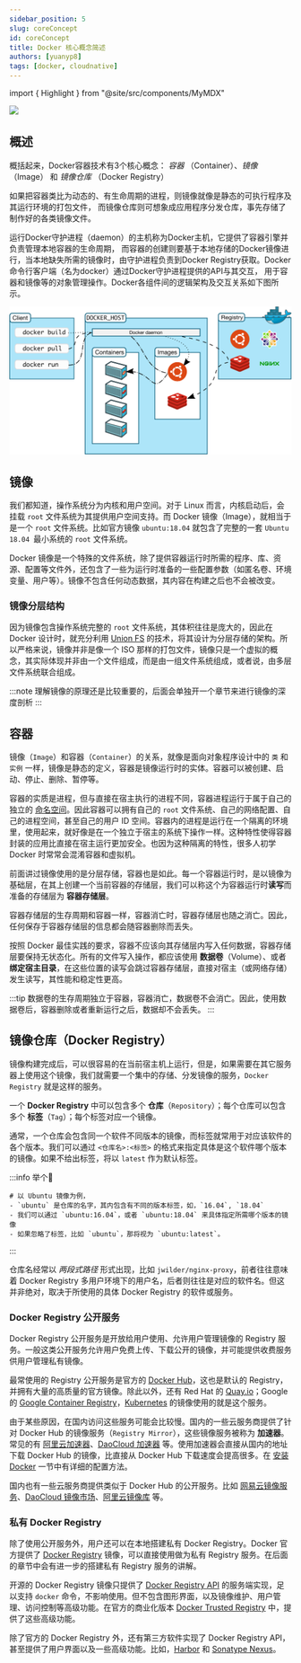 ```yaml
---
sidebar_position: 5
slug: coreConcept
id: coreConcept
title: Docker 核心概念简述
authors: [yuanyp8]
tags: [docker, cloudnative]
---
```

import { Highlight } from "@site/src/components/MyMDX"

<img className="Badges" src="https://img.shields.io/badge/author-yuanyp8-yellowgreen"/>



## 概述

概括起来，Docker容器技术有3个核心概念： <Highlight color="#40E0D0">*容器* （Container）</Highlight>、<Highlight color="#40E0D0">*镜像*（Image）</Highlight> 和 <Highlight color="#40E0D0">*镜像仓库* （Docker Registry）</Highlight> 

如果把容器类比为动态的、有生命周期的进程，则镜像就像是静态的可执行程序及其运行环境的打包文件， 而镜像仓库则可想象成应用程序分发仓库，事先存储了制作好的各类镜像文件。

运行Docker守护进程（daemon）的主机称为Docker主机，它提供了容器引擎并负责管理本地容器的生命周期， 而容器的创建则要基于本地存储的Docker镜像进行，当本地缺失所需的镜像时，由守护进程负责到Docker Registry获取。Docker命令行客户端（名为docker）通过Docker守护进程提供的API与其交互， 用于容器和镜像等的对象管理操作。Docker各组件间的逻辑架构及交互关系如下图所示。

![docker_architecture](assets/docker_architecture.svg)



## 镜像

我们都知道，操作系统分为内核和用户空间。对于 Linux 而言，内核启动后，会挂载 `root` 文件系统为其提供用户空间支持。而 Docker 镜像（Image），就相当于是一个 `root` 文件系统。比如官方镜像 `ubuntu:18.04` 就包含了完整的一套 `Ubuntu 18.04 `最小系统的 `root` 文件系统。

Docker 镜像是一个特殊的文件系统，除了提供容器运行时所需的程序、库、资源、配置等文件外，还包含了一些为运行时准备的一些配置参数（如匿名卷、环境变量、用户等）。镜像不包含任何动态数据，其内容在构建之后也不会被改变。

### 镜像分层结构

因为镜像包含操作系统完整的 `root` 文件系统，其体积往往是庞大的，因此在 Docker 设计时，就充分利用 [Union FS](https://en.wikipedia.org/wiki/Union_mount) 的技术，将其设计为分层存储的架构。所以严格来说，镜像并非是像一个 ISO 那样的打包文件，镜像只是一个虚拟的概念，其实际体现并非由一个文件组成，而是由一组文件系统组成，或者说，由多层文件系统联合组成。

:::note
理解镜像的原理还是比较重要的，后面会单独开一个章节来进行镜像的深度剖析
:::

## 容器

镜像（`Image`）和容器（`Container`）的关系，就像是面向对象程序设计中的 `类` 和 `实例` 一样，镜像是静态的定义，容器是镜像运行时的实体。容器可以被创建、启动、停止、删除、暂停等。

容器的实质是进程，但与直接在宿主执行的进程不同，容器进程运行于属于自己的独立的 [命名空间](https://en.wikipedia.org/wiki/Linux_namespaces)。因此容器可以拥有自己的 `root` 文件系统、自己的网络配置、自己的进程空间，甚至自己的用户 ID 空间。容器内的进程是运行在一个隔离的环境里，使用起来，就好像是在一个独立于宿主的系统下操作一样。这种特性使得容器封装的应用比直接在宿主运行更加安全。也因为这种隔离的特性，很多人初学 Docker 时常常会混淆容器和虚拟机。

前面讲过镜像使用的是分层存储，容器也是如此。每一个容器运行时，是以镜像为基础层，在其上创建一个当前容器的存储层，我们可以称这个为容器运行时**读写**而准备的存储层为 **容器存储层**。

容器存储层的生存周期和容器一样，容器消亡时，容器存储层也随之消亡。因此，任何保存于容器存储层的信息都会随容器删除而丢失。

按照 Docker 最佳实践的要求，容器不应该向其存储层内写入任何数据，容器存储层要保持无状态化。所有的文件写入操作，都应该使用 **数据卷**（Volume）、或者 **绑定宿主目录**，在这些位置的读写会跳过容器存储层，直接对宿主（或网络存储）发生读写，其性能和稳定性更高。

:::tip
数据卷的生存周期独立于容器，容器消亡，数据卷不会消亡。因此，使用数据卷后，容器删除或者重新运行之后，数据却不会丢失。
:::

## 镜像仓库（Docker Registry）

镜像构建完成后，可以很容易的在当前宿主机上运行，但是，如果需要在其它服务器上使用这个镜像，我们就需要一个集中的存储、分发镜像的服务，`Docker Registry` 就是这样的服务。

一个 **Docker Registry** 中可以包含多个 **仓库**（`Repository`）；每个仓库可以包含多个 **标签**（`Tag`）；每个标签对应一个镜像。

通常，一个仓库会包含同一个软件不同版本的镜像，而标签就常用于对应该软件的各个版本。我们可以通过 `<仓库名>:<标签>` 的格式来指定具体是这个软件哪个版本的镜像。如果不给出标签，将以 `latest` 作为默认标签。

:::info 举个🌰
````shell
# 以 Ubuntu 镜像为例，
- `ubuntu` 是仓库的名字，其内包含有不同的版本标签，如，`16.04`, `18.04`
- 我们可以通过 `ubuntu:16.04`，或者 `ubuntu:18.04` 来具体指定所需哪个版本的镜像
- 如果忽略了标签，比如 `ubuntu`，那将视为 `ubuntu:latest`。
````
:::



仓库名经常以 *两段式路径* 形式出现，比如 `jwilder/nginx-proxy`，前者往往意味着 Docker Registry 多用户环境下的用户名，后者则往往是对应的软件名。但这并非绝对，取决于所使用的具体 Docker Registry 的软件或服务。

### Docker Registry 公开服务

Docker Registry 公开服务是开放给用户使用、允许用户管理镜像的 Registry 服务。一般这类公开服务允许用户免费上传、下载公开的镜像，并可能提供收费服务供用户管理私有镜像。

最常使用的 Registry 公开服务是官方的 [Docker Hub](https://hub.docker.com/)，这也是默认的 Registry，并拥有大量的高质量的官方镜像。除此以外，还有 Red Hat 的 [Quay.io](https://quay.io/repository/)；Google 的 [Google Container Registry](https://cloud.google.com/container-registry/)，[Kubernetes](https://kubernetes.io/) 的镜像使用的就是这个服务。

由于某些原因，在国内访问这些服务可能会比较慢。国内的一些云服务商提供了针对 Docker Hub 的镜像服务（`Registry Mirror`），这些镜像服务被称为 **加速器**。常见的有 [阿里云加速器](https://cr.console.aliyun.com/#/accelerator)、[DaoCloud 加速器](https://www.daocloud.io/mirror#accelerator-doc) 等。使用加速器会直接从国内的地址下载 Docker Hub 的镜像，比直接从 Docker Hub 下载速度会提高很多。在 [安装 Docker](https://www.kancloud.cn/docker_practice/docker_practice/469780) 一节中有详细的配置方法。

国内也有一些云服务商提供类似于 Docker Hub 的公开服务。比如 [网易云镜像服务](https://c.163.com/hub#/m/library/)、[DaoCloud 镜像市场](https://hub.daocloud.io/)、[阿里云镜像库](https://cr.console.aliyun.com/) 等。

### 私有 Docker Registry

除了使用公开服务外，用户还可以在本地搭建私有 Docker Registry。Docker 官方提供了 [Docker Registry](https://hub.docker.com/_/registry/) 镜像，可以直接使用做为私有 Registry 服务。在后面的章节中会有进一步的搭建私有 Registry 服务的讲解。

开源的 Docker Registry 镜像只提供了 [Docker Registry API](https://docs.docker.com/registry/spec/api/) 的服务端实现，足以支持 `docker` 命令，不影响使用。但不包含图形界面，以及镜像维护、用户管理、访问控制等高级功能。在官方的商业化版本 [Docker Trusted Registry](https://docs.docker.com/datacenter/dtr/2.0/) 中，提供了这些高级功能。

除了官方的 Docker Registry 外，还有第三方软件实现了 Docker Registry API，甚至提供了用户界面以及一些高级功能。比如，[Harbor](https://github.com/goharbor/harbor) 和 [Sonatype Nexus](http://www.sonatype.org/nexus/ )。

